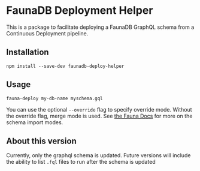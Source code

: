 # FaunaDB Deployment Helper

This is a package to facilitate deploying a FaunaDB GraphQL schema from a Continuous Deployment pipeline.

## Installation
```
npm install --save-dev faunadb-deploy-helper
```

## Usage
```
fauna-deploy my-db-name myschema.gql
```

You can use the optional `--override` flag to specify override mode. Without the override flag, merge mode is used. See [the Fauna Docs](https://docs.fauna.com/fauna/current/api/graphql/endpoints#modes) for more on the schema import modes.

## About this version

Currently, only the graphql schema is updated. Future versions will include the ability to list `.fql` files to run after the schema is updated
